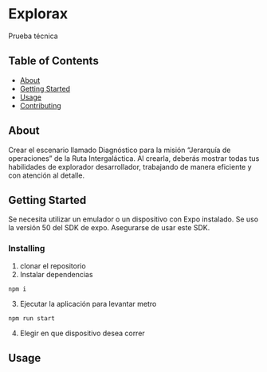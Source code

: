 # Explorax
Prueba técnica 
## Table of Contents

- [About](#about)
- [Getting Started](#getting_started)
- [Usage](#usage)
- [Contributing](../CONTRIBUTING.md)

## About <a name = "about"></a>

Crear el escenario llamado Diagnóstico para la misión “Jerarquía de operaciones” de la Ruta
Intergaláctica. Al crearla, deberás mostrar todas tus habilidades de explorador desarrollador,
trabajando de manera eficiente y con atención al detalle.

## Getting Started <a name = "getting_started"></a>

Se necesita utilizar un emulador o un dispositivo con Expo instalado.
Se uso la versión 50 del SDK de expo. Asegurarse de usar este SDK.

### Installing

1. clonar el repositorio
2. Instalar dependencias
```
npm i
```

3. Ejecutar la aplicación para levantar metro
```
npm run start
```

4. Elegir en que dispositivo desea correr



## Usage <a name = "usage"></a>

